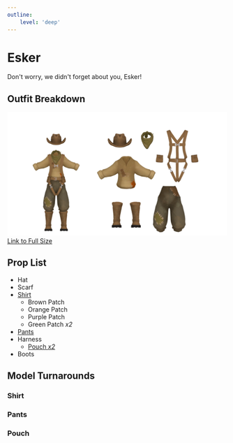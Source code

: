 ```yaml
---
outline:
    level: 'deep'
---
```


<script setup>
import TransparentVideo from '../../../components/TransparentVideo.vue'
</script>

# Esker
Don't worry, we didn't forget about you, Esker!

## Outfit Breakdown
![Esker Model Reference](./media/Untitled.png)
[Link to Full Size](./media/Untitled.png)

## Prop List
* Hat
* Scarf
* [Shirt](#shirt) 
    * Brown Patch
    * Orange Patch
    * Purple Patch
    * Green Patch *x2*
* [Pants](#pants)
* Harness
    * [Pouch *x2*](#pouch)   
* Boots

## Model Turnarounds

### Shirt
<TransparentVideo path='shirt'/>

### Pants
<TransparentVideo path='pants'/>

### Pouch
<TransparentVideo path='bag'/>